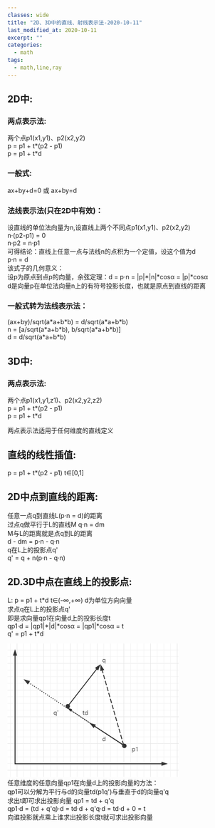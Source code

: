 ```yaml
---
classes: wide
title: "2D、3D中的直线、射线表示法-2020-10-11"
last_modified_at: 2020-10-11
excerpt: ""
categories:
  - math
tags:
  - math,line,ray
---
```


## 2D中:

### 两点表示法:
两个点p1(x1,y1)、p2(x2,y2)  
p = p1 + t*(p2 - p1)  
p = p1 + t*d  

### 一般式:
ax+by+d=0 或 ax+by=d  
  
### 法线表示法(只在2D中有效)：
设直线的单位法向量为n,设直线上两个不同点p1(x1,y1)、p2(x2,y2)  
n·(p2-p1) = 0  
n·p2 = n·p1  
可得结论：直线上任意一点与法线n的点积为一个定值，设这个值为d  
p·n = d  
该式子的几何意义：  
设p为原点到点p的向量，余弦定理：d = p·n = |p|\*|n|\*cosα = |p|\*cosα  
d是向量p在单位法向量n上的有符号投影长度，也就是原点到直线的距离  

### 一般式转为法线表示法：
(ax+by)/sqrt(a\*a+b\*b) = d/sqrt(a\*a+b\*b)  
n = [a/sqrt(a\*a+b\*b), b/sqrt(a\*a+b\*b)]  
d = d/sqrt(a\*a+b\*b)

## 3D中:

### 两点表示法:
两个点p1(x1,y1,z1)、p2(x2,y2,z2)  
p = p1 + t*(p2 - p1)  
p = p1 + t*d  

两点表示法适用于任何维度的直线定义

## 直线的线性插值:
p = p1 + t*(p2 - p1) t∈[0,1]  

## 2D中点到直线的距离:
任意一点q到直线L(p·n = d)的距离  
过点q做平行于L的直线M q·n = dm  
M与L的距离就是点q到L的距离  
d - dm = p·n - q·n  
q在L上的投影点q'  
q' = q + n(p·n - q·n)  

## 2D.3D中点在直线上的投影点:
L: p = p1 + t\*d  t∈(-∞,+∞)  d为单位方向向量  
求点q在L上的投影点q'  
即是求向量qp1在向量d上的投影长度t  
qp1·d = |qp1|\*|d|\*cosα = |qp1|\*cosα = t  
q' = p1 + t\*d

![投影](/assets/images/touying.png)  
任意维度的任意向量qp1在向量d上的投影向量的方法：  
qp1可以分解为平行与d的向量td(p1q')与垂直于d的向量q'q  
求出t即可求出投影向量
qp1 = td + q'q  
qp1·d = (td + q'q)·d = td·d + q'q·d = td·d + 0 = t  
向谁投影就点乘上谁求出投影长度t就可求出投影向量  